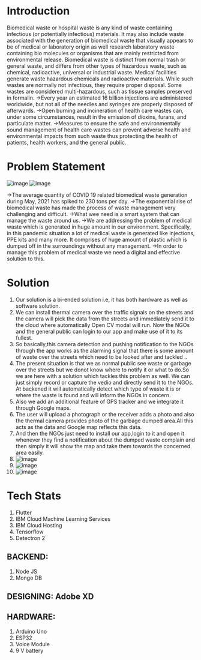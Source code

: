 # Introduction

Biomedical waste or hospital waste is any kind of waste containing infectious (or potentially infectious) materials. It may also include waste associated with the        generation of biomedical waste that visually appears to be of medical or laboratory origin as well research laboratory waste containing bio molecules or organisms that are mainly restricted from environmental release.
Biomedical waste is distinct from normal trash or general waste, and differs from other types of hazardous waste, such as chemical, radioactive, universal or industrial waste. Medical facilities generate waste hazardous chemicals and radioactive materials. While such wastes are normally not infectious, they require proper disposal. Some wastes are considered multi-hazardous, such as tissue samples preserved in formalin.
->Every year an estimated 16 billion injections are administered worldwide, but not all of the needles and syringes are properly disposed of afterwards.
->Open burning and incineration of health care wastes can, under some circumstances, result in the emission of dioxins, furans, and particulate matter.
->Measures to ensure the safe and environmentally sound management of health care wastes can prevent adverse health and environmental impacts from such waste thus protecting the health of patients, health workers, and the general public.

# Problem Statement

![image](https://user-images.githubusercontent.com/70378895/122419771-cc102e80-cfa8-11eb-9303-44a74a056654.png)
![image](https://user-images.githubusercontent.com/70378895/122419819-d5999680-cfa8-11eb-927c-76b8ee5ce949.png)

->The average quantity of COVID 19 related biomedical waste generation during May, 2021 has spiked to 230 tons per day.
->The exponential rise of biomedical waste has made the process of waste management very challenging and difficult.
->What wee need is a smart system that can manage the waste around us.
->We are addressing the problem of medical waste which is generated in huge amount in our environment. Specifically, in this pandemic situation a lot of medical waste is generated like injections, PPE kits and many more. It comprises of huge amount of plastic which is dumped off in the surroundings without any management. 
->In order to manage this problem of medical waste we need a digital and effective solution to this.

# Solution

1. Our solution is a bi-ended solution i.e, it has both hardware as well as software solution.
2. We can install thermal camera over the traffic signals on the streets and the camera will pick the data from the streets and immediately send it to the cloud where      automatically Open CV modal will run. Now the NGOs and the general public can login to our app and make use of it to its fullest.
3. So basically,this camera detection and pushing notification to the NGOs through the app works as the alarming signal that there is some amount of waste over the          streets which need to be looked after and tackled ..
4. The present situation is that we as normal public see waste or garbage over the streets but we donot know where to  notify it or what to do.So we are here with a        solution which tackles this problem as well. We can just simply record or capture the vedio and directly send it to the NGOs. At backened it will automatically detect    which type of waste it is or where the waste is found and will inform the NGOs in concern.
5. Also we add an additional feature of GPS tracker and we integrate it through Google maps.
6. The user will upload a photograph or the receiver adds a photo and also the thermal camera provides photo of the garbage dumped area.All this acts as the data and        Google map reflects this data.
7. And then the NGOs just need to install our app,login to it and open it whenever they find a notification about the dumped waste complain and then simply it will show    the map and take them towards the concerned area easily.
8. ![image](https://github.com/Ayushi2811/CodeXscript/blob/main/Images/kk.jpeg)
9. ![image](https://github.com/Ayushi2811/CodeXscript/blob/main/Images/Screenshot%202021-06-18%20194750.jpg)
10. ![image](https://github.com/Ayushi2811/CodeXscript/blob/main/Images/Screenshot%202021-06-18%20195921.jpg)

# Tech Stats

1. Flutter
2. IBM Cloud Machine Learning Services
3. IBM Cloud Hosting
4. Tensorflow
5. Detectron 2


## BACKEND:
1.	Node JS
2. Mongo DB

## DESIGNING: Adobe XD

## HARDWARE:
1.	Arduino Uno
2.	ESP32
3.	Voice Module
4.	9 V battery




